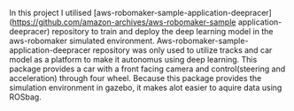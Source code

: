 In this project I utilised [aws-robomaker-sample-application-deepracer](https://github.com/amazon-archives/aws-robomaker-sample application-deepracer) repository to train and deploy the deep learning model in the aws-robomaker simulated environment. Aws-robomaker-sample-application-deepracer repository was only used to utilize tracks  and car model as a platform to make it autonomus using deep learning. This package provides a car with a front facing camera and control(steering and acceleration) through four wheel. Because this package provides the simulation environment in gazebo, it makes alot easier to aquire data using ROSbag.
